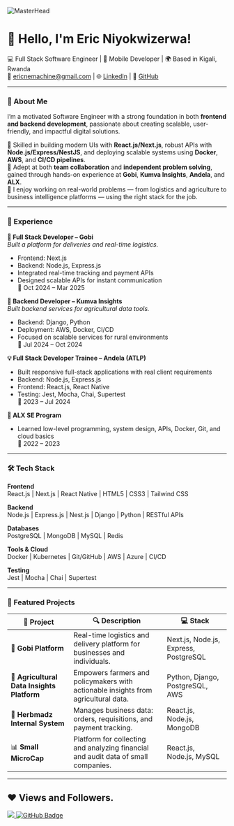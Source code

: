 ![MasterHead](https://blog.bit.ai/wp-content/uploads/2018/09/How-to-Embed-GitHub-Gists-in-Your-Documents-Blog-Banner.png)

# 👋 Hello, I'm Eric Niyokwizerwa!

💻 Full Stack Software Engineer | 📱 Mobile Developer | 🌍 Based in Kigali, Rwanda  
📧 ericnemachine@gmail.com | 🌐 [LinkedIn](https://www.linkedin.com/in/eric-niyokwizerwa-489b74251/) | 🐙 [GitHub](https://github.com/EricNiyo73)

---

### 🚀 About Me

I’m a motivated Software Engineer with a strong foundation in both **frontend and backend development**, passionate about creating scalable, user-friendly, and impactful digital solutions.

🔹 Skilled in building modern UIs with **React.js/Next.js**, robust APIs with **Node.js/Express/NestJS**, and deploying scalable systems using **Docker**, **AWS**, and **CI/CD pipelines**.  
🔹 Adept at both **team collaboration** and **independent problem solving**, gained through hands-on experience at **Gobi**, **Kumva Insights**, **Andela**, and **ALX**.  
🔹 I enjoy working on real-world problems — from logistics and agriculture to business intelligence platforms — using the right stack for the job.

---

### 💼 Experience

**🔧 Full Stack Developer – Gobi**  
_Built a platform for deliveries and real-time logistics._

- Frontend: Next.js
- Backend: Node.js, Express.js
- Integrated real-time tracking and payment APIs
- Designed scalable APIs for instant communication  
  📅 Oct 2024 – Mar 2025

**🌱 Backend Developer – Kumva Insights**  
_Built backend services for agricultural data tools._

- Backend: Django, Python
- Deployment: AWS, Docker, CI/CD
- Focused on scalable services for rural environments  
  📅 Jul 2024 – Oct 2024

**💡 Full Stack Developer Trainee – Andela (ATLP)**

- Built responsive full-stack applications with real client requirements
- Backend: Node.js, Express.js
- Frontend: React.js, React Native
- Testing: Jest, Mocha, Chai, Supertest  
  📅 2023 – Jul 2024

**🔧 ALX SE Program**

- Learned low-level programming, system design, APIs, Docker, Git, and cloud basics  
  📅 2022 – 2023

---

### 🛠️ Tech Stack

**Frontend**  
React.js | Next.js | React Native | HTML5 | CSS3 | Tailwind CSS

**Backend**  
Node.js | Express.js | Nest.js | Django | Python | RESTful APIs

**Databases**  
PostgreSQL | MongoDB | MySQL | Redis

**Tools & Cloud**  
Docker | Kubernetes | Git/GitHub | AWS | Azure | CI/CD

**Testing**  
Jest | Mocha | Chai | Supertest

---

### 📂 Featured Projects

| 🧠 Project                                 | 🔍 Description                                                                     | 💻 Stack                              |
| ------------------------------------------ | ---------------------------------------------------------------------------------- | ------------------------------------- |
| 🚚 **Gobi Platform**                       | Real-time logistics and delivery platform for businesses and individuals.          | Next.js, Node.js, Express, PostgreSQL |
| 🌾 **Agricultural Data Insights Platform** | Empowers farmers and policymakers with actionable insights from agricultural data. | Python, Django, PostgreSQL, AWS       |
| 🏢 **Herbmadz Internal System**            | Manages business data: orders, requisitions, and payment tracking.                 | React.js, Node.js, MongoDB            |
| 📊 **Small MicroCap**                      | Platform for collecting and analyzing financial and audit data of small companies. | React.js, Node.js, MySQL              |

---

## ❤ Views and Followers.

<a href="https://github.com/EricNiyo73/github-profile-views-counter">
    <img src="https://komarev.com/ghpvc/?username=EricNiyo73">
</a>
<a href="https://github.com/EricNiyo73?tab=followers"><img src="https://img.shields.io/github/followers/EricNiyo73?label=Followers&style=social" alt="GitHub Badge"></a>

 <br>

<br/>

<!---
Ericniyo73/Ericniyo73 is a ✨ special ✨ repository because its `README.md` (this file) appears on your GitHub profile.
You can click the Preview link to take a look at your changes.
--->
